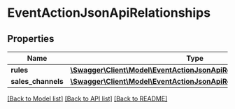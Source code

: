 # EventActionJsonApiRelationships

## Properties
Name | Type | Description | Notes
------------ | ------------- | ------------- | -------------
**rules** | [**\Swagger\Client\Model\EventActionJsonApiRelationshipsRules**](EventActionJsonApiRelationshipsRules.md) |  | [optional] 
**sales_channels** | [**\Swagger\Client\Model\EventActionJsonApiRelationshipsSalesChannels**](EventActionJsonApiRelationshipsSalesChannels.md) |  | [optional] 

[[Back to Model list]](../../README.md#documentation-for-models) [[Back to API list]](../../README.md#documentation-for-api-endpoints) [[Back to README]](../../README.md)

